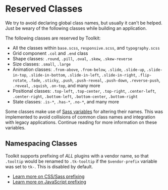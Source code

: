 # Reserved Classes #

We try to avoid declaring global class names, but usually it can't be helped.
Just be weary of the following classes while building an application.

The following classes are reserved by Toolkit:

* All the classes within `base.scss`, `responsive.scss`, and `typography.scss`
* Grid component `.col` and `.end` class
* Shape classes: `.round`, `.pill`, `.oval`, `.skew`, `.skew-reverse`
* Size classes: `.small`, `.large`
* Animation classes: `.from-above`, `.from-below`, `.slide`, `.slide-up`, `.slide-in-top`,
    `.slide-in-bottom`, `.slide-in-left`, `.slide-in-right`, `.flip-rotate`,
    `.fade`, `.sticky`, `.push`, `.push-reveal`, `.push-down`, `.reverse-push`,
    `.reveal`, `.squish`, `.on-top`, and many more
* Positional classes: `.top-left`, `.top-center`, `.top-right`, `.center-left`, `.center-right`,
    `.bottom-left`, `.bottom-center`, `.bottom-right`
* State classes: `.is-*`, `.has-*`, `.no-*`, and many more

Some classes make use of [Sass variables](../sass/variables.md) for altering their names.
This was implemented to avoid collisions of common class names and integration with legacy applications.
Continue reading for more information on these variables.

## Namespacing Classes ##

Toolkit supports prefixing of *ALL* plugins with a vendor name, 
so that `.tooltip` would be renamed to `.tk-tooltip` if the `$vendor-prefix` variable was set to `tk-`.
This is disabled by default.

* [Learn more on CSS/Sass prefixing](../sass/variables.md)
* [Learn more on JavaScript prefixing](../js/toolkit.md#vendor-prefix)